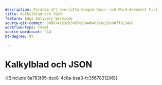 ```yaml
---
description: Förutom att översätta Google Docs- och Word-dokument till markeringar och HTML-markeringar, översätter AEM även kalkylblad (Microsoft Excel-arbetsböcker och Google-blad) till JSON-filer som enkelt kan användas av webbplatsen eller webbprogrammet.
title: Kalkylblad och JSON
feature: Edge Delivery Services
source-git-commit: 80d974c23cb3dd7c0844b4d2cec2b608ff813438
workflow-type: tm+mt
source-wordcount: '44'
ht-degree: 0%

---
```


# Kalkylblad och JSON

{{$include 6a783f95-dec8-4c8a-bea3-fc3567831206}}